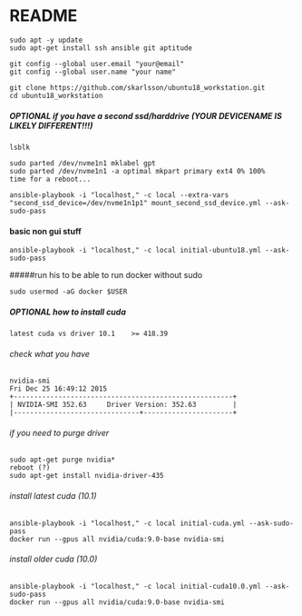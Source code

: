 # README #

```
sudo apt -y update
sudo apt-get install ssh ansible git aptitude

git config --global user.email "your@email"
git config --global user.name "your name"

git clone https://github.com/skarlsson/ubuntu18_workstation.git
cd ubuntu18_workstation
```

##### OPTIONAL if you have a second ssd/harddrive (YOUR DEVICENAME IS LIKELY DIFFERENT!!!)
```
lsblk

sudo parted /dev/nvme1n1 mklabel gpt
sudo parted /dev/nvme1n1 -a optimal mkpart primary ext4 0% 100%
time for a reboot...

ansible-playbook -i "localhost," -c local --extra-vars "second_ssd_device=/dev/nvme1n1p1" mount_second_ssd_device.yml --ask-sudo-pass 
```

#### basic non gui stuff
```
ansible-playbook -i "localhost," -c local initial-ubuntu18.yml --ask-sudo-pass 
```

#####run his to be able to run docker without sudo
```
sudo usermod -aG docker $USER
```

##### OPTIONAL how to install cuda

`latest cuda vs driver
10.1	>= 418.39
`
###### check what you have
```
nvidia-smi 
Fri Dec 25 16:49:12 2015
+------------------------------------------------------+
| NVIDIA-SMI 352.63     Driver Version: 352.63         |
|-------------------------------+----------------------+
```

###### if you need to purge driver
```
sudo apt-get purge nvidia*
reboot (?)
sudo apt-get install nvidia-driver-435
```

###### install latest cuda (10.1)
```
ansible-playbook -i "localhost," -c local initial-cuda.yml --ask-sudo-pass 
docker run --gpus all nvidia/cuda:9.0-base nvidia-smi
```

###### install older cuda (10.0)
```
ansible-playbook -i "localhost," -c local initial-cuda10.0.yml --ask-sudo-pass 
docker run --gpus all nvidia/cuda:9.0-base nvidia-smi
```
